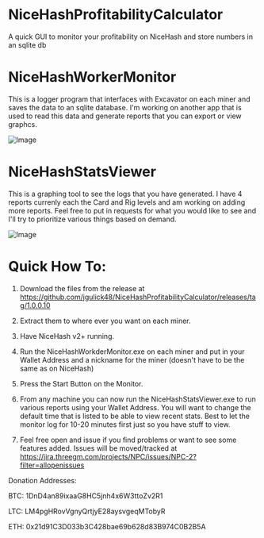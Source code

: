# NiceHashProfitabilityCalculator
A quick GUI to monitor your profitability on NiceHash and store numbers in an sqlite db

# NiceHashWorkerMonitor
This is a logger program that interfaces with Excavator on each miner and saves the data to an sqlite database. I'm working on another app that is used to read this data and generate reports that you can export or view graphcs.

![Image](https://i.imgur.com/7bMbQwG.png)

# NiceHashStatsViewer
This is a graphing tool to see the logs that you have generated.  I have 4 reports currenly each the Card and Rig levels and am working on adding more reports. Feel free to put in requests for what you would like to see and I'll try to prioritize various things based on demand.

![Image](https://i.imgur.com/mq6YBJM.png)

# Quick How To:

1. Download the files from the release at https://github.com/jgulick48/NiceHashProfitabilityCalculator/releases/tag/1.0.0.10

2. Extract them to where ever you want on each miner.

3. Have NiceHash v2+ running.

4. Run the NiceHashWorkderMonitor.exe on each miner and put in your Wallet Address and a nickname for the miner (doesn't have to be the same as on NiceHash)

5. Press the Start Button on the Monitor.

6. From any machine you can now run the NiceHashStatsViewer.exe to run various reports using your Wallet Address. You will want to change the default time that is listed to be able to view recent stats. Best to let the monitor log for 10-20 minutes first just so you have stuff to view.

7. Feel free open and issue if you find problems or want to see some features added.  Issues will be moved/tracked at https://jira.threegm.com/projects/NPC/issues/NPC-2?filter=allopenissues

Donation Addresses:

BTC: 1DnD4an89ixaaG8HC5jnh4x6W3ttoZv2R1

LTC: LM4pgHRovVgnyQrtjyE28aysvgeqMTobyR

ETH: 0x21d91C3D033b3C428bae69b628d83B974C0B2B5A
